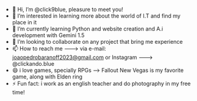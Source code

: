 - 👋 Hi, I’m @click9blue, pleasure to meet you!
- 👀 I’m interested in learning more about the world of I.T and find my place in it 
- 🌱 I’m currently learning Python and website creation and A.i development with Gemini 1.5
- 💞️ I’m looking to collaborate on any project that bring me experience 
- 📫 How to reach me ---> via e-mail: joaopedrobaranoff2023@gmail.com or Instagram ---> @clickando.blue
- 😄 i love games, specially RPGs --> Fallout New Vegas is my favorite game, along with Elden ring
- ⚡ Fun fact: i work as an english teacher and do photography in my free time!

<!---
click9blue/click9blue is a ✨ special ✨ repository because its `README.md` (this file) appears on your GitHub profile.
You can click the Preview link to take a look at your changes.
--->
